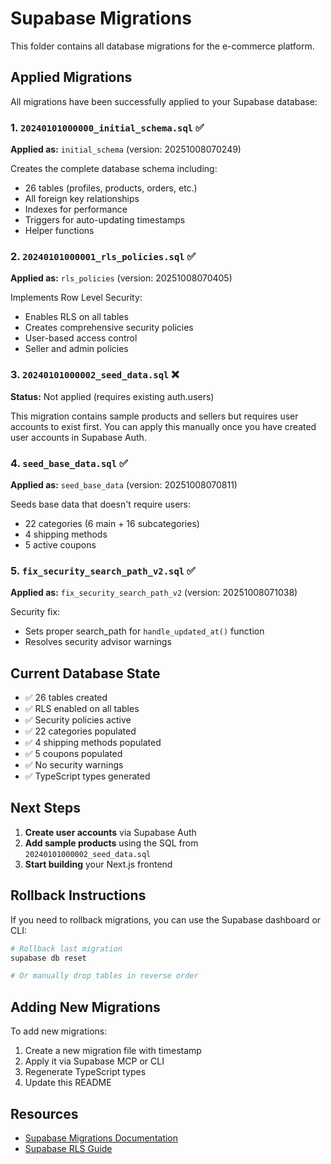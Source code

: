 # Supabase Migrations

This folder contains all database migrations for the e-commerce platform.

## Applied Migrations

All migrations have been successfully applied to your Supabase database:

### 1. `20240101000000_initial_schema.sql` ✅
**Applied as:** `initial_schema` (version: 20251008070249)

Creates the complete database schema including:
- 26 tables (profiles, products, orders, etc.)
- All foreign key relationships
- Indexes for performance
- Triggers for auto-updating timestamps
- Helper functions

### 2. `20240101000001_rls_policies.sql` ✅
**Applied as:** `rls_policies` (version: 20251008070405)

Implements Row Level Security:
- Enables RLS on all tables
- Creates comprehensive security policies
- User-based access control
- Seller and admin policies

### 3. `20240101000002_seed_data.sql` ❌
**Status:** Not applied (requires existing auth.users)

This migration contains sample products and sellers but requires user accounts to exist first. You can apply this manually once you have created user accounts in Supabase Auth.

### 4. `seed_base_data.sql` ✅
**Applied as:** `seed_base_data` (version: 20251008070811)

Seeds base data that doesn't require users:
- 22 categories (6 main + 16 subcategories)
- 4 shipping methods
- 5 active coupons

### 5. `fix_security_search_path_v2.sql` ✅
**Applied as:** `fix_security_search_path_v2` (version: 20251008071038)

Security fix:
- Sets proper search_path for `handle_updated_at()` function
- Resolves security advisor warnings

## Current Database State

- ✅ 26 tables created
- ✅ RLS enabled on all tables
- ✅ Security policies active
- ✅ 22 categories populated
- ✅ 4 shipping methods populated
- ✅ 5 coupons populated
- ✅ No security warnings
- ✅ TypeScript types generated

## Next Steps

1. **Create user accounts** via Supabase Auth
2. **Add sample products** using the SQL from `20240101000002_seed_data.sql`
3. **Start building** your Next.js frontend

## Rollback Instructions

If you need to rollback migrations, you can use the Supabase dashboard or CLI:

```bash
# Rollback last migration
supabase db reset

# Or manually drop tables in reverse order
```

## Adding New Migrations

To add new migrations:

1. Create a new migration file with timestamp
2. Apply it via Supabase MCP or CLI
3. Regenerate TypeScript types
4. Update this README

## Resources

- [Supabase Migrations Documentation](https://supabase.com/docs/guides/cli/local-development#database-migrations)
- [Supabase RLS Guide](https://supabase.com/docs/guides/auth/row-level-security)
